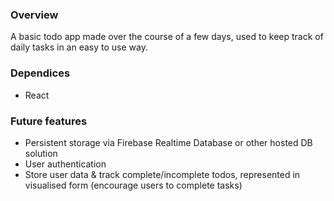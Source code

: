 ### Overview

A basic todo app made over the course of a few days, used to keep track of daily tasks in an easy to use way.

### Dependices

- React

### Future features

- Persistent storage via Firebase Realtime Database or other hosted DB solution
- User authentication
- Store user data & track complete/incomplete todos, represented in visualised form (encourage users to complete tasks)
